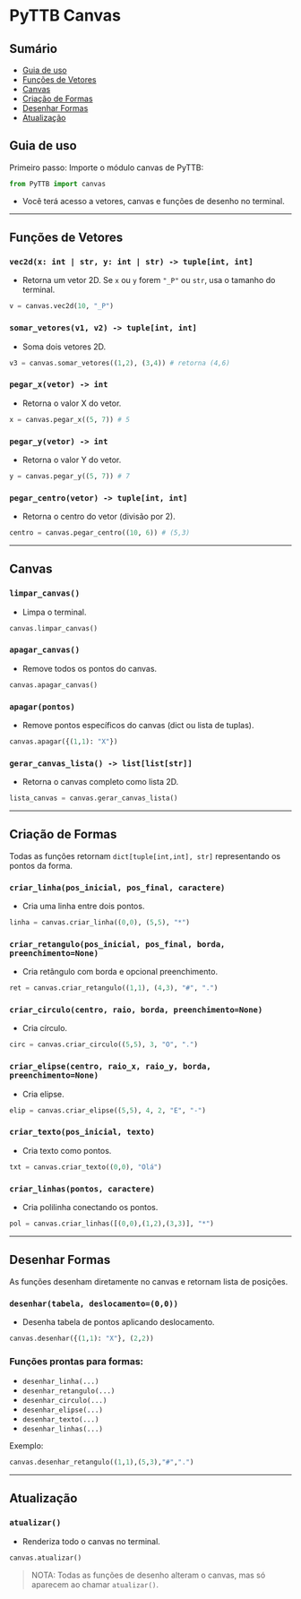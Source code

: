 # PyTTB Canvas

## Sumário
- [Guia de uso](#guia-de-uso)
- [Funções de Vetores](#funções-de-vetores)
- [Canvas](#canvas)
- [Criação de Formas](#criação-de-formas)
- [Desenhar Formas](#desenhar-formas)
- [Atualização](#atualização)

## Guia de uso
Primeiro passo: Importe o módulo canvas de PyTTB:
```python
from PyTTB import canvas
````

* Você terá acesso a vetores, canvas e funções de desenho no terminal.

---

## Funções de Vetores

### `vec2d(x: int | str, y: int | str) -> tuple[int, int]`

* Retorna um vetor 2D. Se `x` ou `y` forem `"_P"` ou `str`, usa o tamanho do terminal.

```python
v = canvas.vec2d(10, "_P")
```

### `somar_vetores(v1, v2) -> tuple[int, int]`

* Soma dois vetores 2D.

```python
v3 = canvas.somar_vetores((1,2), (3,4)) # retorna (4,6)
```

### `pegar_x(vetor) -> int`

* Retorna o valor X do vetor.

```python
x = canvas.pegar_x((5, 7)) # 5
```

### `pegar_y(vetor) -> int`

* Retorna o valor Y do vetor.

```python
y = canvas.pegar_y((5, 7)) # 7
```

### `pegar_centro(vetor) -> tuple[int, int]`

* Retorna o centro do vetor (divisão por 2).

```python
centro = canvas.pegar_centro((10, 6)) # (5,3)
```

---

## Canvas

### `limpar_canvas()`

* Limpa o terminal.

```python
canvas.limpar_canvas()
```

### `apagar_canvas()`

* Remove todos os pontos do canvas.

```python
canvas.apagar_canvas()
```

### `apagar(pontos)`

* Remove pontos específicos do canvas (dict ou lista de tuplas).

```python
canvas.apagar({(1,1): "X"})
```

### `gerar_canvas_lista() -> list[list[str]]`

* Retorna o canvas completo como lista 2D.

```python
lista_canvas = canvas.gerar_canvas_lista()
```

---

## Criação de Formas

Todas as funções retornam `dict[tuple[int,int], str]` representando os pontos da forma.

### `criar_linha(pos_inicial, pos_final, caractere)`

* Cria uma linha entre dois pontos.

```python
linha = canvas.criar_linha((0,0), (5,5), "*")
```

### `criar_retangulo(pos_inicial, pos_final, borda, preenchimento=None)`

* Cria retângulo com borda e opcional preenchimento.

```python
ret = canvas.criar_retangulo((1,1), (4,3), "#", ".")
```

### `criar_circulo(centro, raio, borda, preenchimento=None)`

* Cria círculo.

```python
circ = canvas.criar_circulo((5,5), 3, "O", ".")
```

### `criar_elipse(centro, raio_x, raio_y, borda, preenchimento=None)`

* Cria elipse.

```python
elip = canvas.criar_elipse((5,5), 4, 2, "E", "-")
```

### `criar_texto(pos_inicial, texto)`

* Cria texto como pontos.

```python
txt = canvas.criar_texto((0,0), "Olá")
```

### `criar_linhas(pontos, caractere)`

* Cria polilinha conectando os pontos.

```python
pol = canvas.criar_linhas([(0,0),(1,2),(3,3)], "*")
```

---

## Desenhar Formas

As funções desenham diretamente no canvas e retornam lista de posições.

### `desenhar(tabela, deslocamento=(0,0))`

* Desenha tabela de pontos aplicando deslocamento.

```python
canvas.desenhar({(1,1): "X"}, (2,2))
```

### Funções prontas para formas:

* `desenhar_linha(...)`
* `desenhar_retangulo(...)`
* `desenhar_circulo(...)`
* `desenhar_elipse(...)`
* `desenhar_texto(...)`
* `desenhar_linhas(...)`

Exemplo:

```python
canvas.desenhar_retangulo((1,1),(5,3),"#",".")
```

---

## Atualização

### `atualizar()`

* Renderiza todo o canvas no terminal.

```python
canvas.atualizar()
```

> NOTA: Todas as funções de desenho alteram o canvas, mas só aparecem ao chamar `atualizar()`.

